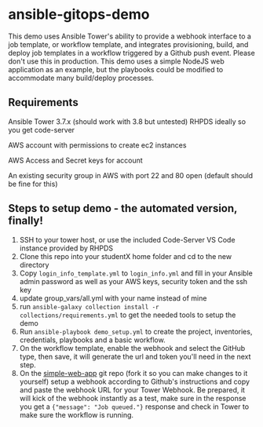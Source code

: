 # ansible-gitops-demo

This demo uses Ansible Tower's ability to provide a webhook interface to a job template, or workflow template, and integrates provisioning, build, and deploy job templates in a workflow triggered by a Github push event.  Please don't use this in production.  This demo uses a simple NodeJS web application as an example, but the playbooks could be modified to accommodate many build/deploy processes.  

## Requirements
Ansible Tower 3.7.x (should work with 3.8 but untested) 
  RHPDS ideally so you get code-server

AWS account with permissions to create ec2 instances

AWS Access and Secret keys for account

An existing security group in AWS with port 22 and 80 open (default should be fine for this)

## Steps to setup demo - the automated version, finally!
1. SSH to your tower host, or use the included Code-Server VS Code instance provided by RHPDS
2. Clone this repo into your studentX home folder and cd to the new directory
3. Copy `login_info_template.yml` to `login_info.yml` and fill in your Ansible admin password as well as your AWS keys, security token and the ssh key
4. update group_vars/all.yml with your name instead of mine 
5. run `ansible-galaxy collection install -r collections/requirements.yml` to get the needed tools to setup the demo
6. Run `ansible-playbook demo_setup.yml` to create the project, inventories, credentials, playbooks and a basic workflow.
7. On the workflow template, enable the webhook and select the GitHub type, then save, it will generate the url and token you'll need in the next step.  
8. On the [simple-web-app](https://github.com/corumj/simple-demo-app) git repo (fork it so you can make changes to it yourself) setup a webhook according to Github's instructions and copy and paste the webhook URL for your Tower Webhook.  Be prepared, it will kick of the webhook instantly as a test, make sure in the response you get a `{"message": "Job queued."}` response and check in Tower to make sure the workflow is running.
